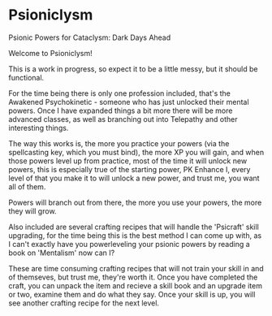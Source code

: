 # Psioniclysm
 Psionic Powers for Cataclysm: Dark Days Ahead

Welcome to Psioniclysm!

This is a work in progress, so expect it to be a little messy, but it should be functional.

For the time being there is only one profession included, that's the Awakened Psychokinetic - someone who has just unlocked their mental powers. Once I have expanded things a bit more there will be more advanced classes, as well as branching out into Telepathy and other interesting things.

The way this works is, the more you practice your powers (via the spellcasting key, which you must bind), the more XP you will gain, and when those powers level up from practice, most of the time it will unlock new powers, this is especially true of the starting power, PK Enhance I, every level of that you make it to will unlock a new power, and trust me, you want all of them.

Powers will branch out from there, the more you use your powers, the more they will grow.

Also included are several crafting recipes that will handle the 'Psicraft' skill upgrading, for the time being this is the best method I can come up with, as I can't exactly have you powerleveling your psionic powers by reading a book on 'Mentalism' now can I?

These are time consuming crafting recipes that will not train your skill in and of themseves, but trust me, they're worth it. 
Once you have completed the craft, you can unpack the item and recieve a skill book and an upgrade item or two, examine them and do what they say. Once your skill is up, you will see another crafting recipe for the next level. 
